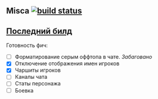 ## Misca [![build status](https://gitlab.com/msifeed/misca/badges/master/build.svg)](https://gitlab.com/msifeed/misca/commits/master)
## [Последний билд](https://gitlab.com/msifeed/misca/builds/artifacts/master/browse/build/libs?job=build)
Готовность фич:
* [ ]  Форматирование серым оффтопа в чате. *Забаговано*
* [x]  Отключение отображения имен игроков
* [x]  Чаршиты игроков
* [ ]  Каналы чата
* [ ]  Статы персонажа
* [ ]  Боевка